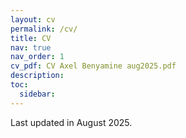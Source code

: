 ```yaml
---
layout: cv
permalink: /cv/
title: CV
nav: true
nav_order: 1
cv_pdf: CV Axel Benyamine aug2025.pdf
description: 
toc:
  sidebar:
---
```


Last updated in August 2025.